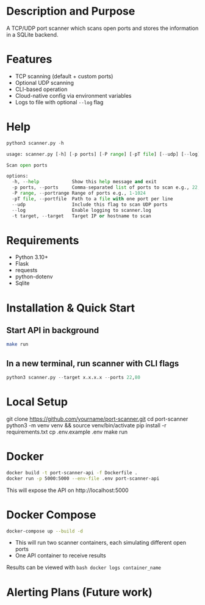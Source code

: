 # Description and Purpose
A TCP/UDP port scanner which scans open ports and stores the information in a SQLite backend.

# Features
- TCP scanning (default + custom ports)
- Optional UDP scanning
- CLI-based operation
- Cloud-native config via environment variables
- Logs to file with optional `--log` flag

# Help
```python
python3 scanner.py -h

usage: scanner.py [-h] [-p ports] [-P range] [-pT file] [--udp] [--log] -t target

Scan open ports

options:
  -h, --help            Show this help message and exit
  -p ports, --ports     Comma-separated list of ports to scan e.g., 22,80,443
  -P range, --portrange Range of ports e.g., 1-1024
  -pT file, --portfile  Path to a file with one port per line
  --udp                 Include this flag to scan UDP ports
  --log                 Enable logging to scanner.log
  -t target, --target   Target IP or hostname to scan
```

# Requirements
- Python 3.10+
- Flask
- requests
- python-dotenv
- Sqlite

# Installation & Quick Start
## Start API in background
```bash
make run
```

## In a new terminal, run scanner with CLI flags
```python
python3 scanner.py --target x.x.x.x --ports 22,80
```


# Local Setup
git clone https://github.com/yourname/port-scanner.git
cd port-scanner
python3 -m venv venv && source venv/bin/activate
pip install -r requirements.txt
cp .env.example .env
make run

# Docker
```bash
docker build -t port-scanner-api -f Dockerfile .
docker run -p 5000:5000 --env-file .env port-scanner-api
```
This will expose the API on http://localhost:5000

# Docker Compose
```bash
docker-compose up --build -d
```

- This will run two scanner containers, each simulating different open ports
- One API container to receive results

Results can be viewed with ```bash docker logs container_name```

# Alerting Plans (Future work)
